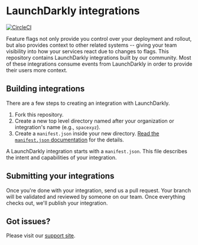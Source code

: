 # LaunchDarkly integrations

[![CircleCI](https://circleci.com/gh/launchdarkly/ld-integrations.svg?style=svg&circle-token=c12dfaa51d070b8bbc8dea0c0adf4c402b5b9123)](https://circleci.com/gh/launchdarkly/ld-integrations)

Feature flags not only provide you control over your deployment and rollout, but
also provides context to other related systems -- giving your team visibility
into how your services react due to changes to flags. This repository contains
LaunchDarkly integrations built by our community. Most of these integrations
consume events from LaunchDarkly in order to provide their users more context.

## Building integrations

There are a few steps to creating an integration with LaunchDarkly.

1. Fork this repository.
2. Create a new top level directory named after your organization or
   integration's name (e.g., `spacexyz`).
3. Create a `manifest.json` inside your new directory. [Read the `manifest.json`
   documentation](./MANIFEST.md) for the details.

A LaunchDarkly integration starts with a `manifest.json`. This file describes
the intent and capabilities of your integration.

## Submitting your integrations

Once you're done with your integration, send us a pull request. Your branch will
be validated and reviewed by someone on our team. Once everything checks out,
we'll publish your integration.

## Got issues?

Please visit our [support site](https://support.launchdarkly.com/hc/en-us).
